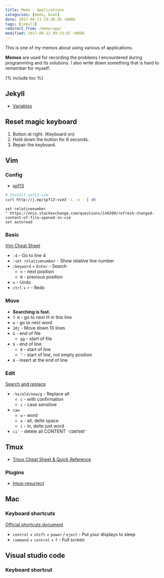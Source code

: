 ```yaml
---
title: Memo - Applications
categories: [memo, boat]
date: 2017-08-11 19:30:36 +0800
tags: [jekyll]
redirect_from: /memo/app/
modified: 2017-08-22 09:33:07 +0800
---
```


This is one of my memos about using various of applications.

**Memos** are used for recording the problems I encountered during programming and its solutions. I also write down something that is hard to remember for myself.

<!--shoreline-->

{% include toc %}

## Jekyll

- [Variables](https://jekyllrb.com/docs/variables/)

## Reset magic keyboard

1. Button at right. (Keyboard on)
1. Hold down the button for 6 seconds.
1. Repair the keyboard.

## Vim

### Config

- [spf13](http://vim.spf13.com/)

``` sh
# Install spf13-vim
curl http://j.mp/spf13-vim3 -L -o - | sh
```
``` vim
set relativenumber
" https://unix.stackexchange.com/questions/149209/refresh-changed-content-of-file-opened-in-vim
set autoread
```


### Basic

[Vim Cheat Sheet](https://vim.rtorr.com/)

- `:4` - Go to line 4
- `:set relativenumber` - Show relative line number
- `/keyword` + `Enter` - Search
  - `n` - next position
  - `N` - previous position
- `u` - Undo
- `ctrl` + `r` - Redo

### Move

- **Searching is fast.**
- `f H` - go to next H in this line 
- `w` - go to next word
- `10j` - Move down 10 lines
- `G` - end of file
  - `gg` - start of file
- `$` - end of line
  - `0` - start of line
  - `^` - start of line, not empty position
- `A` - insert at the end of line

### Edit

[Search and replace](http://vim.wikia.com/wiki/Search_and_replace)

- `:%s/old/new/g` - Replace all
  - `c` - with confirmation
  - `i` - case sensitive
- `caw`
  - `w` - word
  - `a` - all, delte space
  - `i` - in, delte just word
- `ci'` - detele all CONTENT `'CONTENT'`

## Tmux

- [Tmux Cheat Sheet & Quick Reference](https://tmuxcheatsheet.com)

### Plugins

- [tmux-resurrect](https://github.com/tmux-plugins/tmux-resurrect)

## Mac

### Keyboard shortcuts

[Official shortcuts document](https://support.apple.com/en-us/HT201236)

- `control` + `shift` + `power` / `eject` - Put your displays to sleep 
- `command` + `control` + `f` - Full screen

## Visual studio code

### Keyboard shortcut

